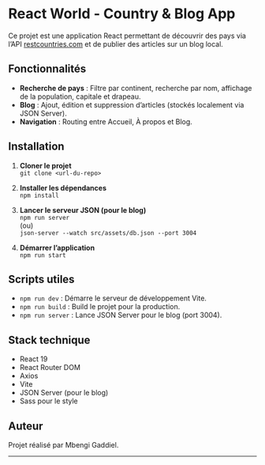 # React World - Country & Blog App

Ce projet est une application React permettant de découvrir des pays via l’API [restcountries.com](https://restcountries.com/) et de publier des articles sur un blog local.

## Fonctionnalités

- **Recherche de pays** : Filtre par continent, recherche par nom, affichage de la population, capitale et drapeau.
- **Blog** : Ajout, édition et suppression d’articles (stockés localement via JSON Server).
- **Navigation** : Routing entre Accueil, À propos et Blog.

## Installation

1. **Cloner le projet**  
   `git clone <url-du-repo>`

2. **Installer les dépendances**  
   `npm install`

3. **Lancer le serveur JSON (pour le blog)**  
   `npm run server`  
   (ou)  
   `json-server --watch src/assets/db.json --port 3004`

4. **Démarrer l’application**  
   `npm run start`

## Scripts utiles

- `npm run dev` : Démarre le serveur de développement Vite.
- `npm run build` : Build le projet pour la production.
- `npm run server` : Lance JSON Server pour le blog (port 3004).

## Stack technique

- React 19
- React Router DOM
- Axios
- Vite
- JSON Server (pour le blog)
- Sass pour le style

## Auteur

Projet réalisé par Mbengi Gaddiel.

---
